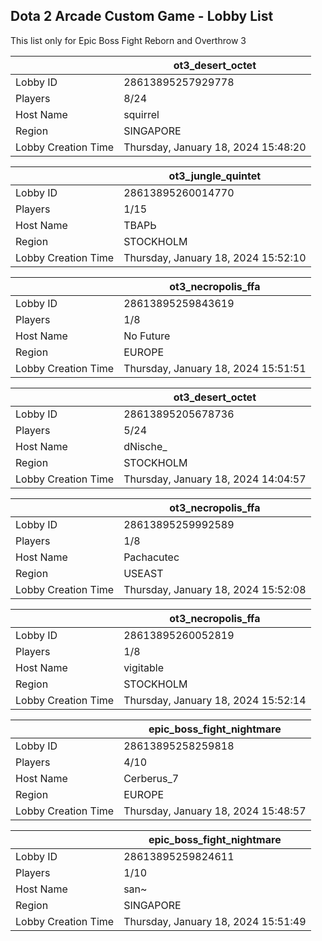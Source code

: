 ## Dota 2 Arcade Custom Game - Lobby List

This list only for Epic Boss Fight Reborn and Overthrow 3

|  | ot3_desert_octet |
| ------ | ------ |
| Lobby ID | 28613895257929778 |
| Players | 8/24 |
| Host Name | squirrel |
| Region | SINGAPORE |
| Lobby Creation Time | Thursday, January 18, 2024 15:48:20 |


|  | ot3_jungle_quintet |
| ------ | ------ |
| Lobby ID | 28613895260014770 |
| Players | 1/15 |
| Host Name | ТВАРЬ |
| Region | STOCKHOLM |
| Lobby Creation Time | Thursday, January 18, 2024 15:52:10 |


|  | ot3_necropolis_ffa |
| ------ | ------ |
| Lobby ID | 28613895259843619 |
| Players | 1/8 |
| Host Name | No Future |
| Region | EUROPE |
| Lobby Creation Time | Thursday, January 18, 2024 15:51:51 |


|  | ot3_desert_octet |
| ------ | ------ |
| Lobby ID | 28613895205678736 |
| Players | 5/24 |
| Host Name | dNische_ |
| Region | STOCKHOLM |
| Lobby Creation Time | Thursday, January 18, 2024 14:04:57 |


|  | ot3_necropolis_ffa |
| ------ | ------ |
| Lobby ID | 28613895259992589 |
| Players | 1/8 |
| Host Name | Pachacutec |
| Region | USEAST |
| Lobby Creation Time | Thursday, January 18, 2024 15:52:08 |


|  | ot3_necropolis_ffa |
| ------ | ------ |
| Lobby ID | 28613895260052819 |
| Players | 1/8 |
| Host Name | vigitable |
| Region | STOCKHOLM |
| Lobby Creation Time | Thursday, January 18, 2024 15:52:14 |


|  | epic_boss_fight_nightmare |
| ------ | ------ |
| Lobby ID | 28613895258259818 |
| Players | 4/10 |
| Host Name | Cerberus_7 |
| Region | EUROPE |
| Lobby Creation Time | Thursday, January 18, 2024 15:48:57 |


|  | epic_boss_fight_nightmare |
| ------ | ------ |
| Lobby ID | 28613895259824611 |
| Players | 1/10 |
| Host Name | san~ |
| Region | SINGAPORE |
| Lobby Creation Time | Thursday, January 18, 2024 15:51:49 |



